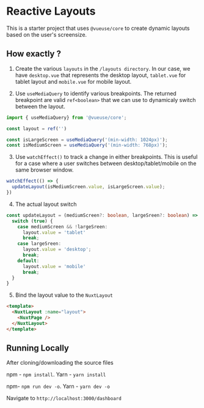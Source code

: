 # Reactive Layouts

This is a starter project that uses `@vueuse/core` to create dynamic layouts based on the user's screensize.

## How exactly ?
1. Create the various `layouts` in the `/layouts directory`. In our case, we have `desktop.vue` that represents the desktop layout, `tablet.vue` for tablet layout and `mobile.vue` for mobile layout.

2. Use `useMediaQuery` to identify various breakpoints. The returned breakpoint are valid `ref<boolean>` that we can use to dynamicaly switch between the layout.

```typescript
import { useMediaQuery} from '@vueuse/core';

const layout = ref('')

const isLargeScreen = useMediaQuery('(min-width: 1024px)');
const isMediumScreen = useMediaQuery('(min-width: 768px)');
```

3. Use `watchEffect()` to track a change in either breakpoints. This is useful for a case where a user switches between desktop/tablet/mobile on the same browser window.

```typescript
watchEffect(() => {
  updateLayout(isMediumScreen.value, isLargeScreen.value);
})
```

4. The actual layout switch

```typescript
const updateLayout = (mediumScreen?: boolean, largeSreen?: boolean) => {
  switch (true) {
    case mediumScreen && !largeSreen:
      layout.value = 'tablet'
      break;
    case largeSreen:
      layout.value = 'desktop';
      break;
    default:
      layout.value = 'mobile'
      break;
  }
}
```

5. Bind the layout value to the `NuxtLayout`

```html
<template>
  <NuxtLayout :name="layout">
    <NuxtPage />
  </NuxtLayout>
</template>
```


## Running Locally

After cloning/downloading the source files

npm - `npm install`. Yarn - `yarn install`

npm- `npm run dev -o`. Yarn - `yarn dev -o`

Navigate to `http://localhost:3000/dashboard`

